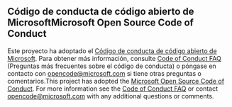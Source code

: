 ## <a name="microsoft-open-source-code-of-conduct"></a><span data-ttu-id="a7888-101">Código de conducta de código abierto de Microsoft</span><span class="sxs-lookup"><span data-stu-id="a7888-101">Microsoft Open Source Code of Conduct</span></span>
<span data-ttu-id="a7888-p101">Este proyecto ha adoptado el [Código de conducta de código abierto de Microsoft](https://opensource.microsoft.com/codeofconduct/). Para obtener más información, consulte [Code of Conduct FAQ](https://opensource.microsoft.com/codeofconduct/faq/) (Preguntas más frecuentes sobre el código de conducta) o póngase en contacto con [opencode@microsoft.com](mailto:opencode@microsoft.com) si tiene otras preguntas o comentarios.</span><span class="sxs-lookup"><span data-stu-id="a7888-p101">This project has adopted the [Microsoft Open Source Code of Conduct](https://opensource.microsoft.com/codeofconduct/). For more information see the [Code of Conduct FAQ](https://opensource.microsoft.com/codeofconduct/faq/) or contact [opencode@microsoft.com](mailto:opencode@microsoft.com) with any additional questions or comments.</span></span>